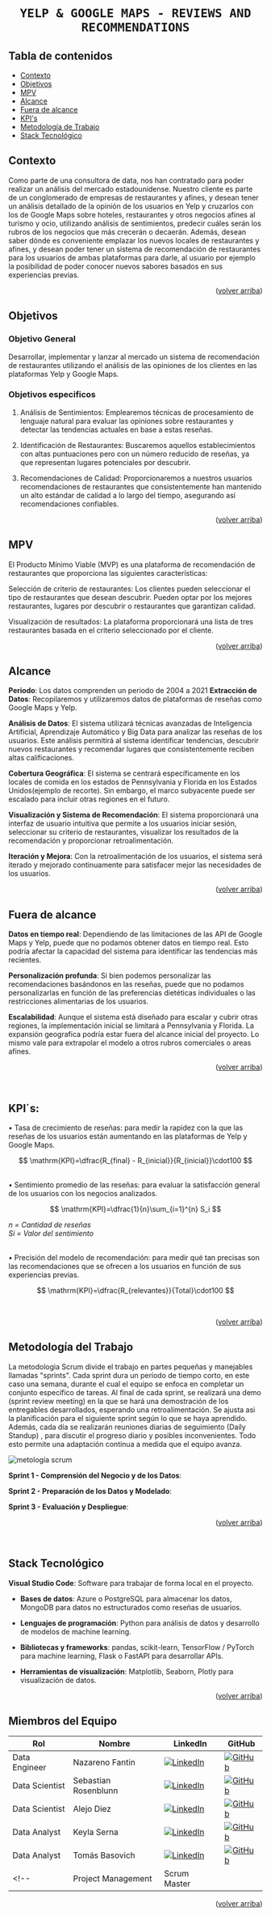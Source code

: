 # <h1 align="center">**`YELP & GOOGLE MAPS - REVIEWS AND RECOMMENDATIONS`**</h1>

## **Tabla de contenidos**
- [Contexto](#Contexto)
- [Objetivos](#objetivos)
- [MPV](#mpv)
- [Alcance](#fuera-de-alcance)
- [Fuera de alcance](#fuera-de-alcance)
- [KPI's](#kpi´s)
- [Metodología de Trabajo](#metodologia-del-trabajo)
- [Stack Tecnológico](#Stack-Tecnológico)

<!-- Contexto section -->
##  **Contexto**

Como parte de una consultora de data, nos han contratado para poder realizar un análisis del mercado estadounidense. Nuestro cliente es parte de un conglomerado de empresas de restaurantes y afines, y desean tener un análisis detallado de la opinión de los usuarios en Yelp y cruzarlos con los de Google Maps sobre hoteles, restaurantes y otros negocios afines al turismo y ocio, utilizando análisis de sentimientos, predecir cuáles serán los rubros de los negocios que más crecerán o decaerán. Además, desean saber dónde es conveniente emplazar los nuevos locales de restaurantes y afines, y desean poder tener un sistema de recomendación de restaurantes para los usuarios de ambas plataformas para darle, al usuario por ejemplo la posibilidad de poder conocer nuevos sabores basados en sus experiencias previas.

<p align="right">(<a href="#readme-top">volver arriba</a>)</p>

<!-- objetivos section -->
## **Objetivos**
### **Objetivo General**

Desarrollar, implementar y lanzar al mercado un sistema de recomendación de restaurantes utilizando el análisis de las opiniones de los clientes en las plataformas Yelp y Google Maps.

### **Objetivos especificos**

1. Análisis de Sentimientos: Emplearemos técnicas de procesamiento de lenguaje natural para evaluar las opiniones sobre restaurantes y detectar las tendencias actuales en base a estas reseñas.

2. Identificación de Restaurantes: Buscaremos aquellos establecimientos con altas puntuaciones pero con un número reducido de reseñas, ya que representan lugares potenciales por descubrir.

3. Recomendaciones de Calidad: Proporcionaremos a nuestros usuarios recomendaciones de restaurantes que consistentemente han mantenido un alto estándar de calidad a lo largo del tiempo, asegurando así recomendaciones confiables.

<p align="right">(<a href="#readme-top">volver arriba</a>)</p>

<!-- mpv section -->
## **MPV**  

El Producto Mínimo Viable (MVP) es una plataforma de recomendación de restaurantes que proporciona las siguientes características:

Selección de criterio de restaurantes:
 Los clientes pueden seleccionar el tipo de restaurantes que desean descubrir. Pueden optar por los mejores restaurantes, lugares por descubrir o restaurantes que garantizan calidad.

Visualización de resultados:
    La plataforma proporcionará una lista de tres restaurantes basada en el criterio seleccionado por el cliente.

<p align="right">(<a href="#readme-top">volver arriba</a>)</p>

<!-- Alcance section -->
## **Alcance**

**Periodo**: Los datos comprenden un periodo de 2004 a 2021
**Extracción de Datos**: Recopilaremos y utilizaremos datos de plataformas de reseñas como Google Maps y Yelp.

**Análisis de Datos**: El sistema utilizará técnicas avanzadas de Inteligencia Artificial, Aprendizaje Automático y Big Data para analizar las reseñas de los usuarios. Este análisis permitirá al sistema identificar tendencias, descubrir nuevos restaurantes y recomendar lugares que consistentemente reciben altas calificaciones.

**Cobertura Geográfica**: El sistema se centrará específicamente en los locales de comida en los estados de Pennsylvania y Florida en los Estados Unidos(ejemplo de recorte). Sin embargo, el marco subyacente puede ser escalado para incluir otras regiones en el futuro.

**Visualización y Sistema de Recomendación**: El sistema proporcionará una interfaz de usuario intuitiva que permite a los usuarios iniciar sesión, seleccionar su criterio de restaurantes, visualizar los resultados de la recomendación y proporcionar retroalimentación.

**Iteración y Mejora**: Con la retroalimentación de los usuarios, el sistema será iterado y mejorado continuamente para satisfacer mejor las necesidades de los usuarios.

<p align="right">(<a href="#readme-top">volver arriba</a>)</p>

<!-- Fuera de alcance section -->
## **Fuera de alcance**

**Datos en tiempo real**: Dependiendo de las limitaciones de las API de Google Maps y Yelp, puede que no podamos obtener datos en tiempo real. Esto podría afectar la capacidad del sistema para identificar las tendencias más recientes.

**Personalización profunda**: Si bien podemos personalizar las recomendaciones basándonos en las reseñas, puede que no podamos personalizarlas en función de las preferencias dietéticas individuales o las restricciones alimentarias de los usuarios.

**Escalabilidad**: Aunque el sistema está diseñado para escalar y cubrir otras regiones, la implementación inicial se limitará a Pennsylvania y Florida. La expansión geografica podría estar fuera del alcance inicial del proyecto. Lo mismo vale para extrapolar el modelo a otros rubros comerciales o areas afines.

<p align="right">(<a href="#readme-top">volver arriba</a>)</p>

 <!-- KPI section -->
## **KPI´s:**

•	Tasa de crecimiento de reseñas: para medir la rapidez con la que las reseñas de los usuarios están aumentando en las plataformas de Yelp y Google Maps.

$$
\mathrm{KPI}=\dfrac{R_{final} - R_{inicial}}{R_{inicial}}\cdot100
$$

<br>
•	Sentimiento promedio de las reseñas: para evaluar la satisfacción general de los usuarios con los negocios analizados.

$$
\mathrm{KPI}=\dfrac{1}{n}\sum_{i=1}^{n} S_i
$$

*n = Cantidad de reseñas*<br>
*Si = Valor del sentimiento*
 
 <br>
•	Precisión del modelo de recomendación: para medir qué tan precisas son las recomendaciones que se ofrecen a los usuarios en función de sus experiencias previas.

$$
\mathrm{KPI}=\dfrac{R_{relevantes}}{Total}\cdot100
$$
 
<br>
<p align="right">(<a href="#readme-top">volver arriba</a>)</p>

<!-- metodología section -->
## **Metodología del Trabajo**

 La metodologia Scrum divide el trabajo en partes pequeñas y manejables llamadas "sprints". Cada sprint dura un período de tiempo corto, en este caso una semana, durante el cual el equipo se enfoca en completar un conjunto específico de tareas. Al final de cada sprint, se realizará una demo (sprint review meeting) en la que se hará una demostración de los entregables desarrollados, esperando una retroalimentación. Se ajusta asi la planificación para el siguiente sprint según lo que se haya aprendido. Además, cada día se realizarán reuniones diarias de seguimiento (Daily Standup) , para discutir el progreso diario y posibles inconvenientes. Todo esto permite una adaptación continua a medida que el equipo avanza.

![metología scrum](https://robertotouza.com/wp-content/uploads/2023/07/Manual-Metodologia-Scrum-Roberto-Touza-3.png)

**Sprint 1 - Comprensión del Negocio y de los Datos**:

**Sprint 2 - Preparación de los Datos y Modelado**: 

**Sprint 3 - Evaluación y Despliegue**: 

<p align="right">(<a href="#readme-top">volver arriba</a>)</p>

 <!-- stack section -->
## **Stack Tecnológico**

**Visual Studio Code**: Software para trabajar de forma local en el proyecto.

- **Bases de datos**: Azure o PostgreSQL para almacenar los datos, MongoDB para datos no estructurados como reseñas de usuarios.

- **Lenguajes de programación**: Python  para análisis de datos y desarrollo de modelos de machine learning.

- **Bibliotecas y frameworks**: pandas, scikit-learn, TensorFlow / PyTorch para machine learning, Flask o FastAPI para desarrollar APIs.

- **Herramientas de visualización**: Matplotlib, Seaborn, Plotly para visualización de datos.

<p align="right">(<a href="#readme-top">volver arriba</a>)</p>

<!-- team section -->
## **Miembros del Equipo**

| Rol            |  Nombre              | LinkedIn | GitHub |
| -------------- |--------------------- | -------- |-|
| Data Engineer  | Nazareno Fantin      | [![LinkedIn][linkedin-shield]][linkedin-Naza]  | [![GitHub][github-shield]][github-Naza]  |
| Data Scientist | Sebastian Rosenblunn | [![LinkedIn][linkedin-shield]][linkedin-Sebas] | [![GitHub][github-shield]][github-Sebas] |
| Data Scientist | Alejo Diez           | [![LinkedIn][linkedin-shield]][linkedin-Alejo]   | [![GitHub][github-shield]][github-Alejo]   |
| Data Analyst   | Keyla Serna          | [![LinkedIn][linkedin-shield]][linkedin-Keyla] | [![GitHub][github-shield]][github-Keyla] |
| Data Analyst   | Tomás Basovich       | [![LinkedIn][linkedin-shield]][linkedin-Tom] | [![GitHub][github-shield]][github-Tom] |
<!-- | Project Management  | Scrum Master   |  |Maximiliano Vaca Coll |       ||-->

<p align="right">(<a href="#readme-top">volver arriba</a>)</p>

<!-- MARKDOWN LINKS & IMAGES -->
<!-- https://www.markdownguide.org/basic-syntax/#reference-style-links -->

[linkedin-shield]: https://img.shields.io/badge/LinkedIn-0077B5?style=for-the-badge&logo=linkedin&logoColor=white
[github-shield]: https://img.shields.io/badge/GitHub-100000?style=for-the-badge&logo=github&logoColor=white

[linkedin-Naza]: https://www.linkedin.com/in/nazareno-fantin/
[linkedin-Sebas]:https://github.com/Nazario3482/Proyecto-Grupal-Google-yelp  
[linkedin-Alejo]:www.linkedin.com/in/alejo-gabriel-diez-gomez-402b93254
[linkedin-Keyla]:www.linkedin.com/in/keyla-elyneth
[linkedin-Tom]:https://github.com/Nazario3482/Proyecto-Grupal-Google-

[github-Naza]: https://github.com/Nazario3482
[github-Sebas]:https://github.com/Nazario3482/Proyecto-Grupal-Google-yelp
[github-Alejo]:https://github.com/AlejoDiezGomez
[github-Keyla]:https://github.com/KeylaSernaB
[github-Tom]:https://github.com/Nazario3482/Proyecto-Grupal-Google-yelp
